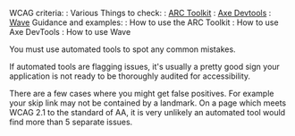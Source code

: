 WCAG criteria:
: Various
Things to check:
: [ARC Toolkit](/best-practice/automated-testing-using-browser-plugins/#arc-toolkit)
: [Axe Devtools](/best-practice/automated-testing-using-browser-plugins/#axe-devtools)
: [Wave](/best-practice/automated-testing-using-browser-plugins/#wave)
Guidance and examples:
: How to use the ARC Toolkit
: How to use Axe DevTools
: How to use Wave

You must use automated tools to spot any common mistakes.

If automated tools are flagging issues, it's usually a pretty good sign your application is not ready to be thoroughly audited for accessibility.

There are a few cases where you might get false positives. For example your skip link may not be contained by a landmark. On a page which meets WCAG 2.1 to the standard of AA, it is very unlikely an automated tool would find more than 5 separate issues.